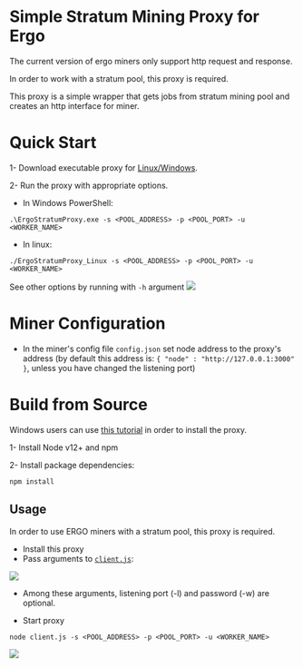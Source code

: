 # Simple Stratum Mining Proxy for Ergo

The current version of ergo miners only support http request and response.

In order to work with a stratum pool, this proxy is required.

This proxy is a simple wrapper that gets jobs from stratum mining pool
and creates an http interface for miner.


# Quick Start
1- Download executable proxy for [Linux/Windows](https://github.com/mhssamadani/ErgoStratumProxy/releases).

2- Run the proxy with appropriate options.

- In Windows PowerShell:
```
.\ErgoStratumProxy.exe -s <POOL_ADDRESS> -p <POOL_PORT> -u <WORKER_NAME>
```
- In linux:
```
./ErgoStratumProxy_Linux -s <POOL_ADDRESS> -p <POOL_PORT> -u <WORKER_NAME>
```
See other options by running with `-h` argument
![](https://raw.githubusercontent.com/mhssamadani/ErgoStratumProxy/main/img/quickrun.jpg)



# Miner Configuration
- In the miner's config file `config.json` set node address to the proxy's address
 (by default this address is: ```{ "node" : "http://127.0.0.1:3000" }```, unless you have changed the listening port)

# Build from Source
Windows users can use [this tutorial](https://adanorthpool.medium.com/ergostratumproxy-on-windows-wsl-for-mining-ergo-cryptocyrrency-to-a-mining-pool-2b42814cc474) in order to install the proxy.

1- Install Node v12+ and npm

2- Install package dependencies:

```
npm install
```
## Usage

In order to use ERGO miners with a stratum pool, this proxy is required.
- Install this proxy
- Pass arguments to [`client.js`](https://github.com/mhssamadani/ErgoStratumProxy/blob/main/client.js):

![](https://raw.githubusercontent.com/mhssamadani/ErgoStratumProxy/main/img/arguments.png)

  - Among these arguments, listening port (-l) and password (-w) are optional.

- Start proxy
```
node client.js -s <POOL_ADDRESS> -p <POOL_PORT> -u <WORKER_NAME>
```

![](https://raw.githubusercontent.com/mhssamadani/ErgoStratumProxy/main/img/start.png)


